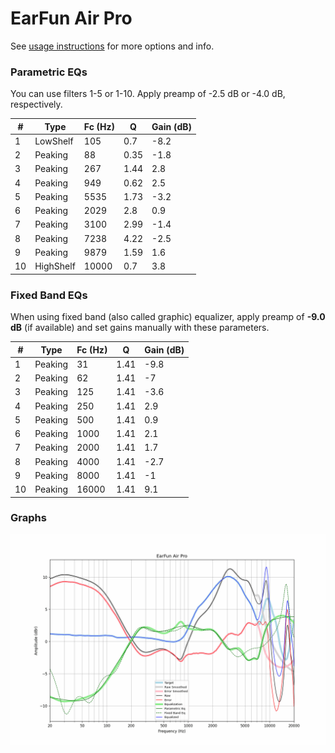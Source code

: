 # EarFun Air Pro
See [usage instructions](https://github.com/jaakkopasanen/AutoEq#usage) for more options and info.

### Parametric EQs
You can use filters 1-5 or 1-10. Apply preamp of -2.5 dB or -4.0 dB, respectively.

|   # | Type      |   Fc (Hz) |    Q |   Gain (dB) |
|-----|-----------|-----------|------|-------------|
|   1 | LowShelf  |       105 | 0.7  |        -8.2 |
|   2 | Peaking   |        88 | 0.35 |        -1.8 |
|   3 | Peaking   |       267 | 1.44 |         2.8 |
|   4 | Peaking   |       949 | 0.62 |         2.5 |
|   5 | Peaking   |      5535 | 1.73 |        -3.2 |
|   6 | Peaking   |      2029 | 2.8  |         0.9 |
|   7 | Peaking   |      3100 | 2.99 |        -1.4 |
|   8 | Peaking   |      7238 | 4.22 |        -2.5 |
|   9 | Peaking   |      9879 | 1.59 |         1.6 |
|  10 | HighShelf |     10000 | 0.7  |         3.8 |

### Fixed Band EQs
When using fixed band (also called graphic) equalizer, apply preamp of **-9.0 dB** (if available) and set gains manually with these parameters.

|   # | Type    |   Fc (Hz) |    Q |   Gain (dB) |
|-----|---------|-----------|------|-------------|
|   1 | Peaking |        31 | 1.41 |        -9.8 |
|   2 | Peaking |        62 | 1.41 |        -7   |
|   3 | Peaking |       125 | 1.41 |        -3.6 |
|   4 | Peaking |       250 | 1.41 |         2.9 |
|   5 | Peaking |       500 | 1.41 |         0.9 |
|   6 | Peaking |      1000 | 1.41 |         2.1 |
|   7 | Peaking |      2000 | 1.41 |         1.7 |
|   8 | Peaking |      4000 | 1.41 |        -2.7 |
|   9 | Peaking |      8000 | 1.41 |        -1   |
|  10 | Peaking |     16000 | 1.41 |         9.1 |

### Graphs
![](./EarFun%20Air%20Pro.png)
